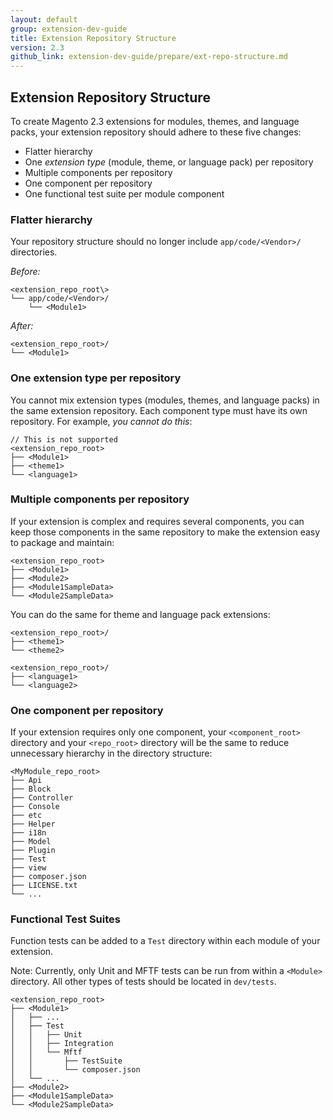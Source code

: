 ```yaml
---
layout: default
group: extension-dev-guide
title: Extension Repository Structure
version: 2.3
github_link: extension-dev-guide/prepare/ext-repo-structure.md
---
```


## Extension Repository Structure

To create Magento 2.3 extensions for modules, themes, and language packs, your extension repository should adhere to these five changes:

* Flatter hierarchy
* One *extension type* (module, theme, or language pack) per repository
* Multiple components per repository
* One component per repository
* One functional test suite per module component

### Flatter hierarchy

Your repository structure should no longer include `app/code/<Vendor>/` directories. 

*Before:*

```
<extension_repo_root\>
└── app/code/<Vendor>/
    └── <Module1>
```

*After:*

```
<extension_repo_root>/
└── <Module1>
```

### One extension type per repository

You cannot mix extension types (modules, themes, and language packs) in the same extension repository. Each component type must have its own repository. For example, *you cannot do this*:

```
// This is not supported
<extension_repo_root>
├── <Module1>
├── <theme1>
└── <language1>
```

### Multiple components per repository

If your extension is complex and requires several components, you can keep those components in the same repository to make the extension easy to package and maintain:

```
<extension_repo_root>
├── <Module1>
├── <Module2>
├── <Module1SampleData>
└── <Module2SampleData>
```

You can do the same for theme and language pack extensions:

```
<extension_repo_root>/
├── <theme1>
└── <theme2>
```
```
<extension_repo_root>/
├── <language1>
└── <language2>
```
### One component per repository

If your extension requires only one component, your `<component_root>` directory and your `<repo_root>` directory will be the same to reduce unnecessary hierarchy in the directory structure:

```
<MyModule_repo_root>
├── Api
├── Block
├── Controller
├── Console
├── etc
├── Helper
├── i18n
├── Model
├── Plugin
├── Test
├── view
├── composer.json
├── LICENSE.txt
└── ...
```

### Functional Test Suites

Function tests can be added to a `Test` directory within each module of your extension. 

Note: Currently, only Unit and MFTF tests can be run from within a `<Module>` directory. All other types of tests should be located in `dev/tests`.

```
<extension_repo_root>
├── <Module1>
│   ├── ...
│   ├── Test
│   │   ├── Unit
│   │   ├── Integration
│   │   └── Mftf
│   │       ├── TestSuite
│   │       └── composer.json
│   └── ...
├── <Module2>
├── <Module1SampleData>
└── <Module2SampleData>
```